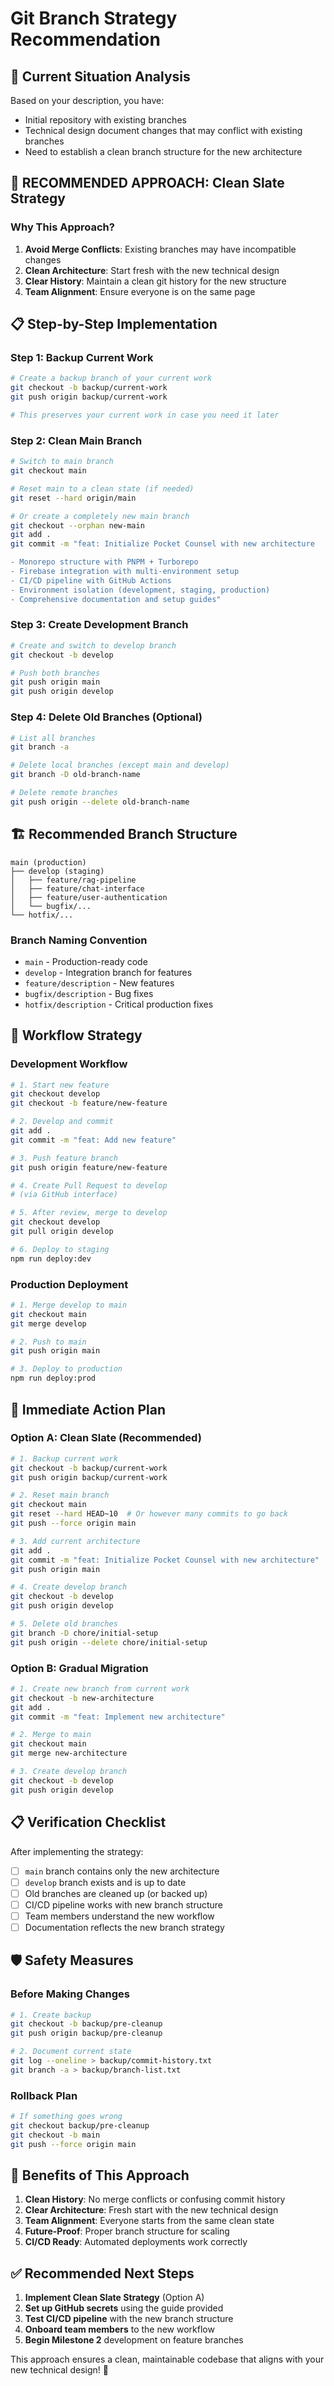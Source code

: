 # Git Branch Strategy Recommendation

## 🎯 Current Situation Analysis

Based on your description, you have:

- Initial repository with existing branches
- Technical design document changes that may conflict with existing branches
- Need to establish a clean branch structure for the new architecture

## 🚨 **RECOMMENDED APPROACH: Clean Slate Strategy**

### Why This Approach?

1. **Avoid Merge Conflicts**: Existing branches may have incompatible changes
2. **Clean Architecture**: Start fresh with the new technical design
3. **Clear History**: Maintain a clean git history for the new structure
4. **Team Alignment**: Ensure everyone is on the same page

## 📋 Step-by-Step Implementation

### Step 1: Backup Current Work

```bash
# Create a backup branch of your current work
git checkout -b backup/current-work
git push origin backup/current-work

# This preserves your current work in case you need it later
```

### Step 2: Clean Main Branch

```bash
# Switch to main branch
git checkout main

# Reset main to a clean state (if needed)
git reset --hard origin/main

# Or create a completely new main branch
git checkout --orphan new-main
git add .
git commit -m "feat: Initialize Pocket Counsel with new architecture

- Monorepo structure with PNPM + Turborepo
- Firebase integration with multi-environment setup
- CI/CD pipeline with GitHub Actions
- Environment isolation (development, staging, production)
- Comprehensive documentation and setup guides"
```

### Step 3: Create Development Branch

```bash
# Create and switch to develop branch
git checkout -b develop

# Push both branches
git push origin main
git push origin develop
```

### Step 4: Delete Old Branches (Optional)

```bash
# List all branches
git branch -a

# Delete local branches (except main and develop)
git branch -D old-branch-name

# Delete remote branches
git push origin --delete old-branch-name
```

## 🏗️ **Recommended Branch Structure**

```
main (production)
├── develop (staging)
│   ├── feature/rag-pipeline
│   ├── feature/chat-interface
│   ├── feature/user-authentication
│   └── bugfix/...
└── hotfix/...
```

### Branch Naming Convention

- `main` - Production-ready code
- `develop` - Integration branch for features
- `feature/description` - New features
- `bugfix/description` - Bug fixes
- `hotfix/description` - Critical production fixes

## 🔄 **Workflow Strategy**

### Development Workflow

```bash
# 1. Start new feature
git checkout develop
git checkout -b feature/new-feature

# 2. Develop and commit
git add .
git commit -m "feat: Add new feature"

# 3. Push feature branch
git push origin feature/new-feature

# 4. Create Pull Request to develop
# (via GitHub interface)

# 5. After review, merge to develop
git checkout develop
git pull origin develop

# 6. Deploy to staging
npm run deploy:dev
```

### Production Deployment

```bash
# 1. Merge develop to main
git checkout main
git merge develop

# 2. Push to main
git push origin main

# 3. Deploy to production
npm run deploy:prod
```

## 🚀 **Immediate Action Plan**

### Option A: Clean Slate (Recommended)

```bash
# 1. Backup current work
git checkout -b backup/current-work
git push origin backup/current-work

# 2. Reset main branch
git checkout main
git reset --hard HEAD~10  # Or however many commits to go back
git push --force origin main

# 3. Add current architecture
git add .
git commit -m "feat: Initialize Pocket Counsel with new architecture"
git push origin main

# 4. Create develop branch
git checkout -b develop
git push origin develop

# 5. Delete old branches
git branch -D chore/initial-setup
git push origin --delete chore/initial-setup
```

### Option B: Gradual Migration

```bash
# 1. Create new branch from current work
git checkout -b new-architecture
git add .
git commit -m "feat: Implement new architecture"

# 2. Merge to main
git checkout main
git merge new-architecture

# 3. Create develop branch
git checkout -b develop
git push origin develop
```

## 📋 **Verification Checklist**

After implementing the strategy:

- [ ] `main` branch contains only the new architecture
- [ ] `develop` branch exists and is up to date
- [ ] Old branches are cleaned up (or backed up)
- [ ] CI/CD pipeline works with new branch structure
- [ ] Team members understand the new workflow
- [ ] Documentation reflects the new branch strategy

## 🛡️ **Safety Measures**

### Before Making Changes

```bash
# 1. Create backup
git checkout -b backup/pre-cleanup
git push origin backup/pre-cleanup

# 2. Document current state
git log --oneline > backup/commit-history.txt
git branch -a > backup/branch-list.txt
```

### Rollback Plan

```bash
# If something goes wrong
git checkout backup/pre-cleanup
git checkout -b main
git push --force origin main
```

## 🎯 **Benefits of This Approach**

1. **Clean History**: No merge conflicts or confusing commit history
2. **Clear Architecture**: Fresh start with the new technical design
3. **Team Alignment**: Everyone starts from the same clean state
4. **Future-Proof**: Proper branch structure for scaling
5. **CI/CD Ready**: Automated deployments work correctly

## ✅ **Recommended Next Steps**

1. **Implement Clean Slate Strategy** (Option A)
2. **Set up GitHub secrets** using the guide provided
3. **Test CI/CD pipeline** with the new branch structure
4. **Onboard team members** to the new workflow
5. **Begin Milestone 2** development on feature branches

This approach ensures a clean, maintainable codebase that aligns with your new technical design! 🚀
